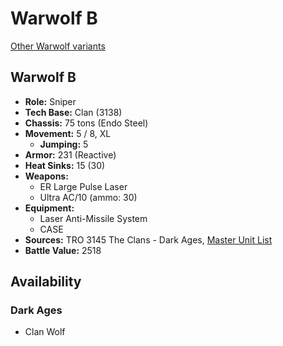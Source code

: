 # Warwolf B

[Other Warwolf variants](../warwolf.md)

## Warwolf B
- **Role:** Sniper
- **Tech Base:** Clan (3138)
- **Chassis:** 75 tons (Endo Steel)
- **Movement:** 5 / 8, XL
  - **Jumping:** 5
- **Armor:** 231 (Reactive)
- **Heat Sinks:** 15 (30)
- **Weapons:**
  - ER Large Pulse Laser
  - Ultra AC/10 (ammo: 30)
- **Equipment:**
  - Laser Anti-Missile System
  - CASE
- **Sources:** TRO 3145 The Clans - Dark Ages, [Master Unit List](http://masterunitlist.info/Unit/Details/6289/warwolf-b)
- **Battle Value:** 2518

## Availability

### Dark Ages
- Clan Wolf

